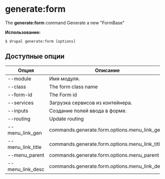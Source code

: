 # generate:form
The **generate:form** command Generate a new "FormBase"

**Использование:**
```
$ drupal generate:form [options] 
```

## Доступные опции
Опция | Описание
-------|-------------
--module | Имя модуля.
--class | The form class name
--form-id | The Form id
--services | Загрузка сервисов из контейнера.
--inputs | Создание полей ввода в форме.
--routing | Update routing
--menu_link_gen | commands.generate.form.options.menu_link_gen
--menu_link_title | commands.generate.form.options.menu_link_title
--menu_parent | commands.generate.form.options.menu_parent
--menu_link_desc | commands.generate.form.options.menu_link_desc
